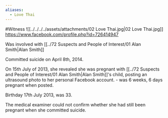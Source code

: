 ```yaml
---
aliases:
  - Love Thai
---
```

#Witness 
![[../../../../assets/attachments/02 Love Thai.jpg|02 Love Thai.jpg]]
https://www.facebook.com/profile.php?id=726414947


Was involved with [[../72 Suspects and People of Interest/01 Alan Smith|Alan Smith]]

Committed suicide on April 8th, 2014.

On 15th July of 2013, she revealed she was pregnant with [[../72 Suspects and People of Interest/01 Alan Smith|Alan Smith]]'s child, posting an ultrasound photo to her personal Facebook account. - was 6 weeks, 6 days pregnant when posted.

Birthday 17th July 2013, was 33.


The medical examiner could not confirm whether she had still been pregnant when she committed suicide.



```smart-connections
```
